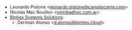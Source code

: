 - Leonardo Pistone \<<leonardo.pistone@camptocamp.com>\>
- Nicolas Mac Rouillon \<<nmr@adhoc.com.ar>\>
- [Binhex Systems Solutions](https://binhex.cloud/):
  - Deriman Alonso \<<d.alonso@binhex.cloud>\>
